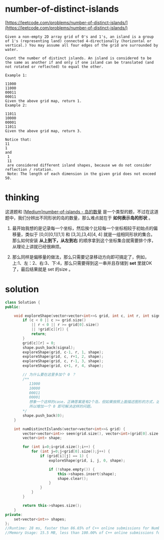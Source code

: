 # number-of-distinct-islands

[https://leetcode.com/problems/number-of-distinct-islands/](https://leetcode.com/problems/number-of-distinct-islands/)

```
Given a non-empty 2D array grid of 0's and 1's, an island is a group of 1's (representing land) connected 4-directionally (horizontal or vertical.) You may assume all four edges of the grid are surrounded by water.

Count the number of distinct islands. An island is considered to be the same as another if and only if one island can be translated (and not rotated or reflected) to equal the other.

Example 1:

11000
11000
00011
00011
Given the above grid map, return 1.
Example 2:

11011
10000
00001
11011
Given the above grid map, return 3.

Notice that:
11
1
and
 1
 11
 are considered different island shapes, because we do not consider reflection / rotation.
 Note: The length of each dimension in the given grid does not exceed 50.
```

# thinking

这道题和 [[Medium]number-of-islands - 岛的数量](https://github.com/xuwenzhi/leetcode/blob/master/graph/number-of-islands.md) 是一个类型的题，不过在这道题中，我们分辨出不同形状的岛的数量，那么难点就在于 **如何表示岛的形状** 。

1. 最开始我想的是记录每一个坐标，然后挨个比较每一个坐标相较于初始点的偏移量，类似于 [0,0][0,1][1,1] 和 [3,3],[3,4][4, 4] 就是一组相同形状的集合。那么如何安装 **从上到下，从左到右** 的顺序拿到这个坐标集合就需要排个序，从理论上讲就已经很麻烦。

2. 那么同样是偏移量的做法，那么只需要记录移动方向即可搞定了，例如，上:1、左：2、右:3、下:4，那么只需要得到这一串并且存储到 **set** 里就OK了，最后结果就是 set 的size 。

# solution

```c++
class Solution {
public:

    void exploreShape(vector<vector<int>>& grid, int c, int r, int signal, vector<int> &shape) {
        if (c < 0 || c >= grid.size()
            || r < 0 || r >= grid[0].size()
            || !grid[c][r]) {
            return;
        }
        grid[c][r] = 0;
        shape.push_back(signal);
        exploreShape(grid, c-1, r, 1, shape);
        exploreShape(grid, c, r+1, 2, shape);
        exploreShape(grid, c, r-1, 3, shape);
        exploreShape(grid, c+1, r, 4, shape);

        // 为什么要在这里多加个 0 ？
		/**
		   11000
		   10000
		   00011
		   00001
		   想象一个这样的case，正确答案是有2个岛，但如果按照上面描述图形的方式，这俩个图形得到的结果都是{0, 2, 4}
		   所以增加一个 0 即可解决这样的问题。
		*/
        shape.push_back(0);
    }

    int numDistinctIslands(vector<vector<int>>& grid) {
        vector<vector<int>> seen(grid.size(), vector<int>(grid[0].size(), 0));
        vector<int> shape;

        for (int i=0;i<grid.size();i++) {
            for (int j=0;j<grid[0].size();j++) {
                if (grid[i][j] == 1) {
                    exploreShape(grid, i, j, 0, shape);

                    if (!shape.empty()) {
                        this->shapes.insert(shape);
                        shape.clear();
                    }
                }
            }
        }

        return this->shapes.size();
    }
private:
    set<vector<int>> shapes;
};
//Runtime: 28 ms, faster than 86.65% of C++ online submissions for Number of Distinct Islands.
//Memory Usage: 15.5 MB, less than 100.00% of C++ online submissions for Number of Distinct Islands.
```
